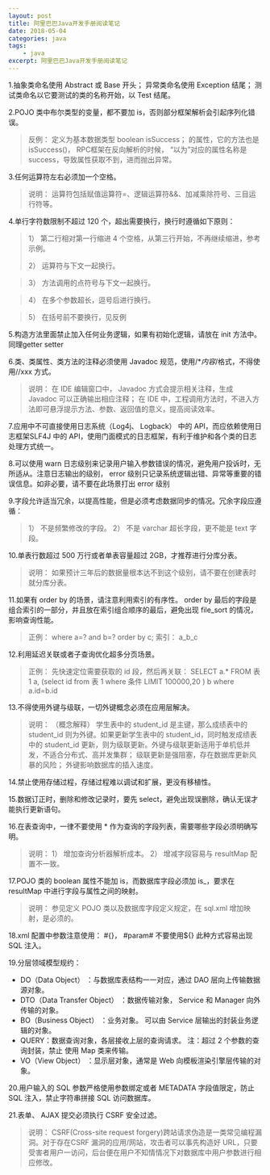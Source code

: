 ```yaml
---
layout: post
title: 阿里巴巴Java开发手册阅读笔记
date: 2018-05-04
categories: java
tags: 
    - java
excerpt: 阿里巴巴Java开发手册阅读笔记
---
```


1.抽象类命名使用 Abstract 或 Base 开头； 异常类命名使用 Exception 结尾； 测试类命名以它要测试的类的名称开始，以 Test 结尾。

2.POJO 类中布尔类型的变量，都不要加 is，否则部分框架解析会引起序列化错误。

<!--more-->

> 反例： 定义为基本数据类型 boolean isSuccess； 的属性，它的方法也是 isSuccess()， RPC框架在反向解析的时候， “以为”对应的属性名称是 success，导致属性获取不到，进而抛出异常。

3.任何运算符左右必须加一个空格。

> 说明： 运算符包括赋值运算符=、逻辑运算符&&、加减乘除符号、三目运行符等。

4.单行字符数限制不超过 120 个，超出需要换行，换行时遵循如下原则：

>1） 第二行相对第一行缩进 4 个空格，从第三行开始，不再继续缩进，参考示例。
>
> 2） 运算符与下文一起换行。

> 3） 方法调用的点符号与下文一起换行。

> 4） 在多个参数超长，逗号后进行换行。

> 5） 在括号前不要换行，见反例

5.构造方法里面禁止加入任何业务逻辑，如果有初始化逻辑，请放在 init 方法中。同理getter setter

6.类、类属性、类方法的注释必须使用 Javadoc 规范，使用/**内容*/格式，不得使用//xxx 方式。

>说明： 在 IDE 编辑窗口中， Javadoc 方式会提示相关注释，生成 Javadoc 可以正确输出相应注释； 在 IDE 中，工程调用方法时，不进入方法即可悬浮提示方法、参数、返回值的意义，提高阅读效率。

7.应用中不可直接使用日志系统（Log4j、 Logback） 中的 API，而应依赖使用日志框架SLF4J 中的 API，使用门面模式的日志框架，有利于维护和各个类的日志处理方式统一。

8.可以使用 warn 日志级别来记录用户输入参数错误的情况，避免用户投诉时，无所适从。注意日志输出的级别， error 级别只记录系统逻辑出错、异常等重要的错误信息。如非必要，请不要在此场景打出 error 级别

9.字段允许适当冗余，以提高性能，但是必须考虑数据同步的情况。冗余字段应遵循：
> 1） 不是频繁修改的字段。
2） 不是 varchar 超长字段，更不能是 text 字段。

10.单表行数超过 500 万行或者单表容量超过 2GB，才推荐进行分库分表。

>说明： 如果预计三年后的数据量根本达不到这个级别，请不要在创建表时就分库分表。

11.如果有 order by 的场景，请注意利用索引的有序性。 order by 最后的字段是组合索引的一部分，并且放在索引组合顺序的最后，避免出现 file_sort 的情况，影响查询性能。
>正例： where a=? and b=? order by c; 索引： a_b_c

12.利用延迟关联或者子查询优化超多分页场景。

> 正例： 先快速定位需要获取的 id 段，然后再关联：
SELECT a.* FROM 表 1 a, (select id from 表 1 where 条件 LIMIT 100000,20 ) b where a.id=b.id

13.不得使用外键与级联，一切外键概念必须在应用层解决。
>说明： （概念解释） 学生表中的 student_id 是主键，那么成绩表中的 student_id 则为外键。如果更新学生表中的 student_id，同时触发成绩表中的 student_id 更新，则为级联更新。外键与级联更新适用于单机低并发，不适合分布式、高并发集群； 级联更新是强阻塞，存在数据库更新风暴的风险； 外键影响数据库的插入速度。

14.禁止使用存储过程，存储过程难以调试和扩展，更没有移植性。

15.数据订正时，删除和修改记录时，要先 select，避免出现误删除，确认无误才能执行更新语句。

16.在表查询中，一律不要使用 * 作为查询的字段列表，需要哪些字段必须明确写明。
>说明： 1） 增加查询分析器解析成本。 2） 增减字段容易与 resultMap 配置不一致。

17.POJO 类的 boolean 属性不能加 is，而数据库字段必须加 is_，要求在 resultMap 中进行字段与属性之间的映射。

> 说明： 参见定义 POJO 类以及数据库字段定义规定，在 sql.xml 增加映射，是必须的。

18.xml 配置中参数注意使用： #{}， #param# 不要使用${} 此种方式容易出现 SQL 注入。

19.分层领域模型规约：

*  DO（Data Object） ：与数据库表结构一一对应，通过 DAO 层向上传输数据源对象。
* DTO（Data Transfer Object） ：数据传输对象， Service 和 Manager 向外传输的对象。
* BO（Business Object） ：业务对象。 可以由 Service 层输出的封装业务逻辑的对象。
* QUERY：数据查询对象，各层接收上层的查询请求。 注：超过 2 个参数的查询封装，禁止
使用 Map 类来传输。
* VO（View Object） ：显示层对象，通常是 Web 向模板渲染引擎层传输的对象。

20.用户输入的 SQL 参数严格使用参数绑定或者 METADATA 字段值限定，防止 SQL 注入，禁止字符串拼接 SQL 访问数据库。

21.表单、 AJAX 提交必须执行 CSRF 安全过滤。
>说明： CSRF(Cross-site request forgery)跨站请求伪造是一类常见编程漏洞。对于存在CSRF 漏洞的应用/网站，攻击者可以事先构造好 URL，只要受害者用户一访问，后台便在用户不知情情况下对数据库中用户参数进行相应修改。
